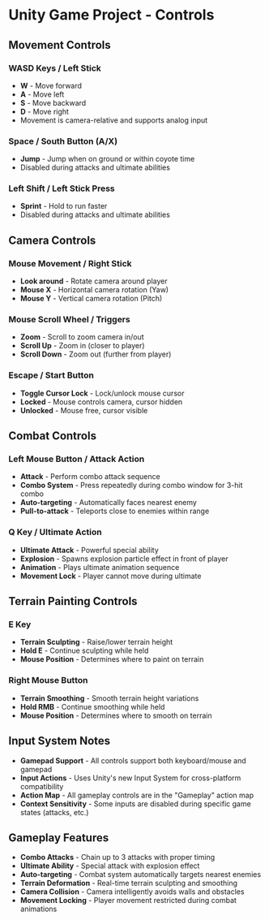# Unity Game Project - Controls

## Movement Controls

### **WASD Keys / Left Stick**
- **W** - Move forward
- **A** - Move left  
- **S** - Move backward
- **D** - Move right
- Movement is camera-relative and supports analog input

### **Space / South Button (A/X)**
- **Jump** - Jump when on ground or within coyote time
- Disabled during attacks and ultimate abilities

### **Left Shift / Left Stick Press**
- **Sprint** - Hold to run faster
- Disabled during attacks and ultimate abilities

## Camera Controls

### **Mouse Movement / Right Stick**
- **Look around** - Rotate camera around player
- **Mouse X** - Horizontal camera rotation (Yaw)
- **Mouse Y** - Vertical camera rotation (Pitch)

### **Mouse Scroll Wheel / Triggers**
- **Zoom** - Scroll to zoom camera in/out
- **Scroll Up** - Zoom in (closer to player)
- **Scroll Down** - Zoom out (further from player)

### **Escape / Start Button**
- **Toggle Cursor Lock** - Lock/unlock mouse cursor
- **Locked** - Mouse controls camera, cursor hidden
- **Unlocked** - Mouse free, cursor visible

## Combat Controls

### **Left Mouse Button / Attack Action**
- **Attack** - Perform combo attack sequence
- **Combo System** - Press repeatedly during combo window for 3-hit combo
- **Auto-targeting** - Automatically faces nearest enemy
- **Pull-to-attack** - Teleports close to enemies within range

### **Q Key / Ultimate Action**
- **Ultimate Attack** - Powerful special ability
- **Explosion** - Spawns explosion particle effect in front of player
- **Animation** - Plays ultimate animation sequence
- **Movement Lock** - Player cannot move during ultimate

## Terrain Painting Controls

### **E Key**
- **Terrain Sculpting** - Raise/lower terrain height
- **Hold E** - Continue sculpting while held
- **Mouse Position** - Determines where to paint on terrain

### **Right Mouse Button**
- **Terrain Smoothing** - Smooth terrain height variations
- **Hold RMB** - Continue smoothing while held
- **Mouse Position** - Determines where to smooth on terrain

## Input System Notes

- **Gamepad Support** - All controls support both keyboard/mouse and gamepad
- **Input Actions** - Uses Unity's new Input System for cross-platform compatibility
- **Action Map** - All gameplay controls are in the "Gameplay" action map
- **Context Sensitivity** - Some inputs are disabled during specific game states (attacks, etc.)

## Gameplay Features

- **Combo Attacks** - Chain up to 3 attacks with proper timing
- **Ultimate Ability** - Special attack with explosion effect
- **Auto-targeting** - Combat system automatically targets nearest enemies
- **Terrain Deformation** - Real-time terrain sculpting and smoothing
- **Camera Collision** - Camera intelligently avoids walls and obstacles
- **Movement Locking** - Player movement restricted during combat animations
